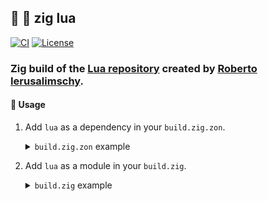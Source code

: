 ## :lizard: :crescent_moon: **zig lua**

[![CI][ci-shield]][ci-url]
[![License][license-shield]][license-url]

### Zig build of the [Lua repository](https://github.com/lua/lua) created by [Roberto Ierusalimschy](https://github.com/roberto-ieru).

#### :rocket: Usage

1. Add `lua` as a dependency in your `build.zig.zon`.

    <details>

    <summary><code>build.zig.zon</code> example</summary>

    ```zig
    .{
        .name = "<name_of_your_package>",
        .version = "<version_of_your_package>",
        .dependencies = .{
            .lua = .{
                .url = "https://github.com/tensorush/zig-lua/archive/<git_tag_or_commit_hash>.tar.gz",
                .hash = "<package_hash>",
            },
        },
    }
    ```

    Set `<package_hash>` to `12200000000000000000000000000000000000000000000000000000000000000000`, and Zig will provide the correct found value in an error message.

    </details>

2. Add `lua` as a module in your `build.zig`.

    <details>

    <summary><code>build.zig</code> example</summary>

    ```zig
    const lua = b.dependency("lua", .{});
    exe.addModule("lua", lua.module("lua"));
    ```

    </details>

<!-- MARKDOWN LINKS -->

[ci-shield]: https://img.shields.io/github/actions/workflow/status/tensorush/zig-lua/ci.yaml?branch=main&style=for-the-badge&logo=github&label=CI&labelColor=black
[ci-url]: https://github.com/tensorush/zig-lua/blob/main/.github/workflows/ci.yaml
[license-shield]: https://img.shields.io/github/license/tensorush/zig-lua.svg?style=for-the-badge&labelColor=black
[license-url]: https://github.com/tensorush/zig-lua/blob/main/LICENSE.md
